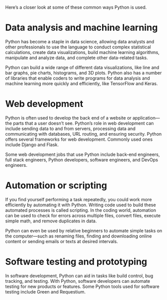 Here’s a closer look at some of these common ways Python is used.

# Data analysis and machine learning
Python has become a staple in data science, allowing data analysts and other professionals to use the language to conduct complex statistical calculations, create data visualizations, build machine learning algorithms, manipulate and analyze data, and complete other data-related tasks.

Python can build a wide range of different data visualizations, like line and bar graphs, pie charts, histograms, and 3D plots. Python also has a number of libraries that enable coders to write programs for data analysis and machine learning more quickly and efficiently, like TensorFlow and Keras.

# Web development
Python is often used to develop the back end of a website or application—the parts that a user doesn’t see. Python’s role in web development can include sending data to and from servers, processing data and communicating with databases, URL routing, and ensuring security. Python offers several frameworks for web development. Commonly used ones include Django and Flask.

Some web development jobs that use Python include back-end engineers, full stack engineers, Python developers, software engineers, and DevOps engineers.

# Automation or scripting
If you find yourself performing a task repeatedly, you could work more efficiently by automating it with Python. Writing code used to build these automated processes is called scripting. In the coding world, automation can be used to check for errors across multiple files, convert files, execute simple math, and remove duplicates in data.

Python can even be used by relative beginners to automate simple tasks on the computer—such as renaming files, finding and downloading online content or sending emails or texts at desired intervals.

# Software testing and prototyping
In software development, Python can aid in tasks like build control, bug tracking, and testing. With Python, software developers can automate testing for new products or features. Some Python tools used for software testing include Green and Requestium.
